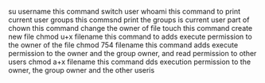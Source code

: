 su  username this command switch user
whoami this command to print current user
groups this commsnd print the groups is current user part of
chown this command change the owner of file
touch this command create new file
chmod u+x filename this command to adds execute permission to the owner of the file
chmod 754 filename this command adds execute permission to the owner and the group owner, and read permission to other users
chmod a+x filename this command dds execution permission to the owner, the group owner and the other useris
